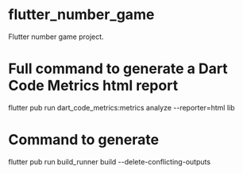 # flutter_number_game
Flutter number game project.

# Full command to generate a Dart Code Metrics html report
flutter pub run dart_code_metrics:metrics analyze --reporter=html lib

# Command to generate
flutter pub run build_runner build --delete-conflicting-outputs